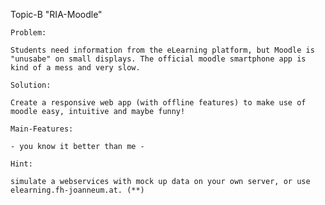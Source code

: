 Topic-B "RIA-Moodle"

    Problem:

    Students need information from the eLearning platform, but Moodle is "unusabe" on small displays. The official moodle smartphone app is kind of a mess and very slow.

    Solution:

    Create a responsive web app (with offline features) to make use of moodle easy, intuitive and maybe funny!

    Main-Features:

    - you know it better than me -

    Hint:

    simulate a webservices with mock up data on your own server, or use elearning.fh-joanneum.at. (**)